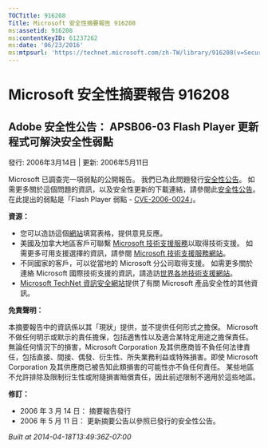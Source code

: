 ```yaml
---
TOCTitle: 916208
Title: Microsoft 安全性摘要報告 916208
ms:assetid: 916208
ms:contentKeyID: 61237262
ms:date: '06/23/2016'
ms:mtpsurl: 'https://technet.microsoft.com/zh-TW/library/916208(v=Security.10)'
---
```



Microsoft 安全性摘要報告 916208
===============================

Adobe 安全性公告： APSB06-03 Flash Player 更新程式可解決安全性弱點
------------------------------------------------------------------

發行: 2006年3月14日 | 更新: 2006年5月11日

Microsoft 已調查完一項弱點的公開報告。 我們已為此問題發行[安全性公告](http://technet.microsoft.com/security/bulletin/ms06-020)。 如需更多關於這個問題的資訊，以及安全性更新的下載連結，請參閱此[安全性公告](http://technet.microsoft.com/security/bulletin/ms06-020)。 在此提出的弱點是「Flash Player 弱點 - [CVE-2006-0024](http://www.cve.mitre.org/cgi-bin/cvename.cgi?name=cve-2006-0024)」。

**資源：** 

-   您可以造訪這個[網站](https://support.microsoft.com/common/survey.aspx?scid=sw;en;1257&amp;showpage=1&amp;ws=technet&amp;sd=tech)填寫表格，提供意見反應。
-   美國及加拿大地區客戶可聯繫 [Microsoft 技術支援服務](http://go.microsoft.com/fwlink/?linkid=21131)以取得技術支援。 如需更多可用支援選擇的資訊，請參閱 [Microsoft 技術支援服務網站](http://support.microsoft.com/)。
-   不同國家的客戶，可以從當地的 Microsoft 分公司取得支援。 如需更多關於連絡 Microsoft 國際技術支援的資訊，請造訪[世界各地技術支援網站](http://go.microsoft.com/fwlink/?linkid=21155)。
-   [Microsoft TechNet 資訊安全網站](http://www.microsoft.com/taiwan/technet/security/)提供了有關 Microsoft 產品安全性的其他資訊。

**免責聲明：** 

本摘要報告中的資訊係以其「現狀」提供，並不提供任何形式之擔保。 Microsoft 不做任何明示或默示的責任擔保，包括適售性以及適合某特定用途之擔保責任。 無論任何情況下的損害，Microsoft Corporation 及其供應商皆不負任何法律責任，包括直接、間接、偶發、衍生性、所失業務利益或特殊損害。即使 Microsoft Corporation 及其供應商已被告知此類損害的可能性亦不負任何責任。 某些地區不允許排除及限制衍生性或附隨損害賠償責任，因此前述限制不適用於這些地區。

**修訂：** 

-   2006 年 3 月 14 日： 摘要報告發行
-   2006 年 5 月 11 日： 更新摘要公告以參照已發行的安全性公告。

*Built at 2014-04-18T13:49:36Z-07:00*
